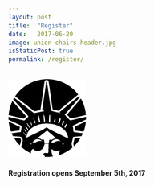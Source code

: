```yaml
---
layout: post
title:  "Register"
date:   2017-06-20
image: union-chairs-header.jpg
isStaticPost: true
permalink: /register/
---
```

![logo](/img/logo/bucky-logo-black.png)
#### Registration opens September 5th, 2017
